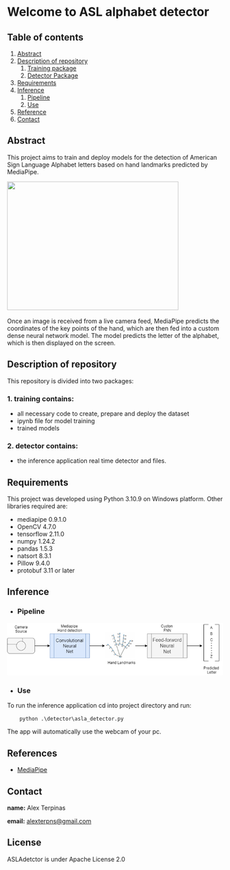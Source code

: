 # **Welcome to ASL alphabet detector**


## **Table of contents**
1. [Abstract](#abstract)
2. [Description of repository](#description-of-repository)
   1. [Training package](#dor1)
   2. [Detector Package](#dor2)
3. [Requirements](#req)
4. [Inference](#infr)
   1. [Pipeline](#pipe)
   2. [Use](#use)
5. [Reference](#ref)
6. [Contact](#cont)


## **Abstract**
This project aims to train and deploy models for the detection of American Sign Language Alphabet letters based on hand landmarks predicted by MediaPipe.

<img src=".\images\demo.gif" width="400" height="300">

Once an image is received from a live camera feed, MediaPipe predicts the coordinates of the key points of the hand, which are then fed into a custom dense neural network model. The model predicts the letter of the alphabet, which is then displayed on the screen.


## **Description of repository**
This repository is divided into two packages:

### 1. **training** contains: <a id="dor1"></a>
 - all necessary code to create, prepare and deploy the dataset
 - ipynb file for model training
 - trained models

### 2. **detector** contains: <a id="dor2"></a>
- the inference application real time detector and files. 

## **Requirements** <a id="req"></a>
This project was developed using Python 3.10.9 on Windows platform. Other libraries required are:

- mediapipe 0.9.1.0
- OpenCV 4.7.0
- tensorflow 2.11.0
- numpy 1.24.2
- pandas 1.5.3
- natsort 8.3.1
- Pillow 9.4.0
- protobuf 3.11 or later 


## **Inference** <a id="inf"></a>
- ### **Pipeline** <a id="pipe"></a>

<img src=".\images\aslaD_pipeline.gif" >

- ### **Use** <a id="use"></a>
To run the inference application cd into project directory and run:

        python .\detector\asla_detector.py

The app will automatically use the webcam of your pc.

## **References** <a id="ref"></a>
- [MediaPipe](https://developers.google.com/mediapipe)

## **Contact** <a id="cont"></a>

**name:** Alex Terpinas

**email:**  alexterpns@gmail.com

## **License** <a id="lic"></a>
ASLAdetctor is under Apache License 2.0